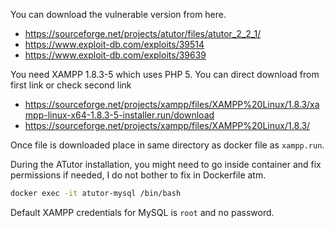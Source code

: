 You can download the vulnerable version from here.

- https://sourceforge.net/projects/atutor/files/atutor_2_2_1/
- https://www.exploit-db.com/exploits/39514
- https://www.exploit-db.com/exploits/39639

You need XAMPP 1.8.3-5 which uses PHP 5. You can direct download from first link or check second link

- https://sourceforge.net/projects/xampp/files/XAMPP%20Linux/1.8.3/xampp-linux-x64-1.8.3-5-installer.run/download
- https://sourceforge.net/projects/xampp/files/XAMPP%20Linux/1.8.3/

Once file is downloaded place in same directory as docker file as `xampp.run`.

During the ATutor installation, you might need to go inside container and fix permissions if needed, I do not bother to fix in Dockerfile atm.

```bash
docker exec -it atutor-mysql /bin/bash
```

Default XAMPP credentials for MySQL is `root` and no password.
